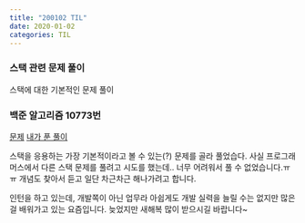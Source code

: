 ```yaml
---
title: "200102 TIL"
date: 2020-01-02
categories: TIL
---
```


### 스택 관련 문제 풀이

스택에 대한 기본적인 문제 풀이

### 백준 알고리즘 10773번
[문제](https://www.acmicpc.net/problem/10773)
[내가 푼 풀이](https://github.com/SeunghyoKu/Algorithms/blob/master/baekjoon/10773.py)

스택을 응용하는 가장 기본적이라고 볼 수 있는(?) 문제를 골라 풀었습다.
사실 프로그래머스에서 다른 스택 문제를 풀려고 시도를 했는데.. 너무 어려워서 풀 수 없었습니다.ㅠㅠ
개념도 찾아서 듣고 일단 차근차근 해나가려고 합니다.

인턴을 하고 있는데, 개발쪽이 아닌 업무라 아쉽게도 개발 실력을 늘릴 수는 없지만 많은 걸 배워가고 있는 요즘입니다.
늦었지만 새해복 많이 받으시길 바랍니다~ 
